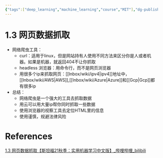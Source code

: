 ```yaml
---
{"tags":["deep_learning","machine_learning","course","MIT"],"dg-publish":true,"permalink":"/Inbox/study/人工智能/机器学习/MIT21秋课程/1.3 网页数据抓取/","dgPassFrontmatter":true}
---
```



# 1.3 网页数据抓取
- 网络爬虫工具：
	- curl：适用于linux，但是网站持有人使用不同方法来区分你是人或者机器。如果是机器，就返回404不让你抓取
	- headless 浏览器：用命令行，而不是网页浏览器
	- 用很多个ip来抓取网页：[[Inbox/wiki/ipv4\|ipv4]]地址中，[[Inbox/wiki/AWS\|AWS]],[[Inbox/wiki/Azure\|Azure]]和[[Gcp\|Gcp]]都有很多ip 
- 总结：
	- 网络爬虫是一个强大的工具去抓取数据
	- 用云可以用大量ip帮你同时抓取一些数据
	- 使用浏览器的视察工具去定位HTML里的信息
	- 使用谨慎，规避法律风险
# References
[1.3 网页数据抓取【斯坦福21秋季：实用机器学习中文版】_哔哩哔哩_bilibili](https://www.bilibili.com/video/BV1JM4y137kK?spm_id_from=333.788.videopod.sections&vd_source=73a67190a2e14f51c71c0fa447f094aa)